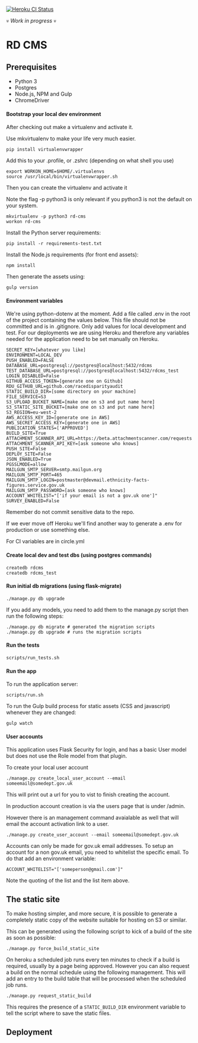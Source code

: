 [![Heroku CI Status](https://ci-badges.herokuapp.com/pipelines/84693d88-8bc1-4940-8f68-4111828a2278/master.svg)](https://dashboard.heroku.com/pipelines/84693d88-8bc1-4940-8f68-4111828a2278/tests)


:skull: *Work in progress* :skull:

# RD CMS

## Prerequisites

- Python 3
- Postgres
- Node.js, NPM and Gulp
- ChromeDriver

#### Bootstrap your local dev environment

After checking out make a virtualenv and activate it.

Use mkvirtualenv to make your life very much easier.

```
pip install virtualenvwrapper
```

Add this to your .profile, or .zshrc (depending on what shell you use)

```
export WORKON_HOME=$HOME/.virtualenvs
source /usr/local/bin/virtualenvwrapper.sh
```
Then you can create the virtualenv and activate it

Note the flag -p python3 is only relevant if you python3 is not the default on your system.

```
mkvirtualenv -p python3 rd-cms
workon rd-cms
```

Install the Python server requirements:

```
pip install -r requirements-test.txt
```

Install the Node.js requirements (for front end assets):

```
npm install
```

Then generate the assets using:

```
gulp version
```


#### Environment variables

We're using python-dotenv at the moment. Add a file called .env in the root of the project
containing the values below. This file should not be committed and is in .gitignore. Only add
values for local development and test. For our deployments we are using Heroku and therefore any
variables needed for the application need to be set manually on Heroku.

```
SECRET_KEY=[whatever you like]
ENVIRONMENT=LOCAL_DEV
PUSH_ENABLED=FALSE
DATABASE_URL=postgresql://postgres@localhost:5432/rdcms
TEST_DATABASE_URL=postgresql://postgres@localhost:5432/rdcms_test
LOGIN_DISABLED=False
GITHUB_ACCESS_TOKEN=[generate one on Github]
RDU_GITHUB_URL=github.com/racedisparityaudit
STATIC_BUILD_DIR=[some directory on your machine]
FILE_SERVICE=S3
S3_UPLOAD_BUCKET_NAME=[make one on s3 and put name here]
S3_STATIC_SITE_BUCKET=[make one on s3 and put name here]
S3_REGION=eu-west-2
AWS_ACCESS_KEY_ID=[generate one in AWS]
AWS_SECRET_ACCESS_KEY=[generate one in AWS]
PUBLICATION_STATES=['APPROVED']
BUILD_SITE=True
ATTACHMENT_SCANNER_API_URL=https://beta.attachmentscanner.com/requests
ATTACHMENT_SCANNER_API_KEY=[ask someone who knows]
PUSH_SITE=False
DEPLOY_SITE=False
JSON_ENABLED=True
PGSSLMODE=allow
MAILGUN_SMTP_SERVER=smtp.mailgun.org
MAILGUN_SMTP_PORT=465
MAILGUN_SMTP_LOGIN=postmaster@devmail.ethnicity-facts-figures.service.gov.uk
MAILGUN_SMTP_PASSWORD=[ask someone who knows]
ACCOUNT_WHITELIST="['if your email is not a gov.uk one']"
SURVEY_ENABLED=False

```

Remember do not commit sensitive data to the repo.

If we ever move off Heroku we'll find another way to generate a .env for production or use something else.

For CI variables are in circle.yml


#### Create local dev and test dbs (using postgres commands)

```
createdb rdcms
createdb rdcms_test
```

#### Run initial db migrations (using flask-migrate)
```
./manage.py db upgrade
```

If you add any models, you need to add them to the manage.py script then run the following steps:

```
./manage.py db migrate # generated the migration scripts
./manage.py db upgrade # runs the migration scripts
```

#### Run the tests

```
scripts/run_tests.sh
```

#### Run the app

To run the application server:

```
scripts/run.sh
```

To run the Gulp build process for static assets (CSS and javascript) whenever they are changed:

```
gulp watch
```

#### User accounts

This application uses Flask Security for login, and has a basic User model but does not use
the Role model from that plugin.

To create your local user account

```
./manage.py create_local_user_account --email someemail@somedept.gov.uk
```

This will print out a url for you to vist to finish creating the account.


In production account creation is via the users page that is under /admin.

However there is an management command avaialable as well that will email the account activation link to a user.

```
./manage.py create_user_account --email someemail@somedept.gov.uk
```

Accounts can only be made for gov.uk email addresses. To setup an account for a non gov.uk email, you need to whitelist the specific email. To do that add an environment variable:

```
ACCOUNT_WHITELIST="['someperson@gmail.com']"
```

Note the quoting of the list and the list item above.

## The static site

To make hosting simpler, and more secure, it is possible to generate a completely static copy of the website 
suitable for hosting on S3 or similar.

This can be generated using the following script to kick of a build of the site as soon as possible:

```
./manage.py force_build_static_site
```

On heroku a scheduled job runs every ten minutes to check if a build is required, usually by a page being approved. 
However you can also request a build on the normal schedule using the following management. This will add an entry to the
build table that will be processed when the scheduled job runs.

```
./manage.py request_static_build
```


This requires the presence of a `STATIC_BUILD_DIR` environment variable to tell the script where to save the static files.

## Deployment


